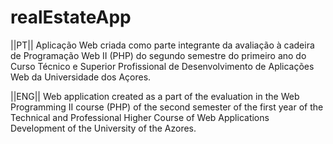 # realEstateApp

||PT||
Aplicação Web criada como parte integrante da avaliação à cadeira de Programação Web II (PHP) do segundo semestre do primeiro ano do Curso Técnico e Superior Profissional de Desenvolvimento de Aplicações Web da Universidade dos Açores.


||ENG||
Web application created as a part of the evaluation in the Web Programming II course (PHP) of the second semester of the first year of the Technical and Professional Higher Course of Web Applications Development of the University of the Azores.
